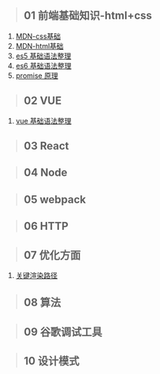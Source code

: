 
> ## 01 前端基础知识-html+css
1. [MDN-css基础](https://github.com/eagle1949/all-you-know-for-js/issues/1/)
2. [MDN-html基础](https://github.com/eagle1949/all-you-know-for-js/issues/2/)
3. [es5 基础语法整理](https://github.com/eagle1949/all-you-know-for-js/issues/3/)
4. [es6 基础语法整理](https://github.com/eagle1949/all-you-know-for-js/issues/4/)
5. [promise 原理](https://github.com/eagle1949/all-you-know-for-js/issues/5/)


> ## 02 VUE
1. [vue 基础语法整理](https://github.com/eagle1949/all-you-know-for-js/issues/6/)

> ## 03 React

> ## 04 Node

> ## 05 webpack

> ## 06 HTTP

> ## 07 优化方面
1. [关键渲染路径](https://github.com/eagle1949/all-you-know-for-js/issues/7/)

> ## 08 算法


> ## 09 谷歌调试工具

> ## 10 设计模式
